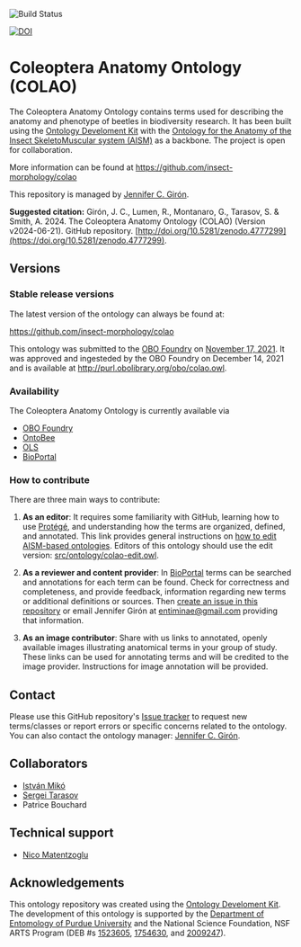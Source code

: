 
![Build Status](https://github.com/JCGiron/colao/workflows/CI/badge.svg)

[![DOI](https://zenodo.org/badge/DOI/10.5281/zenodo.4777299.svg)](https://doi.org/10.5281/zenodo.4777299)

# Coleoptera Anatomy Ontology (COLAO)

The Coleoptera Anatomy Ontology contains terms used for describing the anatomy and phenotype of beetles in biodiversity research. It has been built using the [Ontology Develoment Kit](https://github.com/INCATools/ontology-development-kit) with the [Ontology for the Anatomy of the Insect SkeletoMuscular system (AISM)](https://github.com/insect-morphology/aism) as a backbone. The project is open for collaboration.

More information can be found at https://github.com/insect-morphology/colao

This repository is managed by [Jennifer C. Girón](https://github.com/JCGiron).

**Suggested citation:** Girón, J. C., Lumen, R., Montanaro, G., Tarasov, S. & Smith, A. 2024. The Coleoptera Anatomy Ontology (COLAO) (Version v2024-06-21). GitHub repository. [http://doi.org/10.5281/zenodo.4777299](https://doi.org/10.5281/zenodo.4777299).

## Versions

### Stable release versions

The latest version of the ontology can always be found at:

https://github.com/insect-morphology/colao

This ontology was submitted to the [OBO Foundry](http://www.obofoundry.org/) on [November 17, 2021](https://github.com/OBOFoundry/OBOFoundry.github.io/issues/1665). It was approved and ingesteded by the OBO Foundry on December 14, 2021 and is available at http://purl.obolibrary.org/obo/colao.owl.

### Availability
The Coleoptera Anatomy Ontology is currently available via 
- [OBO Foundry](https://obofoundry.org/ontology/colao.html)
- [OntoBee](https://ontobee.org/ontology/COLAO)
- [OLS](https://www.ebi.ac.uk/ols/ontologies/colao)
- [BioPortal](https://bioportal.bioontology.org/ontologies/COLAO)

### How to contribute

There are three main ways to contribute:
1. **As an editor**: It requires some familiarity with GitHub, learning how to use [Protégé](https://protege.stanford.edu/), and understanding how the terms are organized, defined, and annotated. This link provides general instructions on [how to edit AISM-based ontologies](https://github.com/insect-morphology/Manual#ontology-editor-tasks). Editors of this ontology should use the edit version: [src/ontology/colao-edit.owl](src/ontology/colao-edit.owl).

2. **As a reviewer and content provider**: In [BioPortal](https://bioportal.bioontology.org/ontologies/COLAO) terms can be searched and annotations for each term can be found. Check for correctness and completeness, and provide feedback, information regarding new terms or additional definitions or sources. Then [create an issue in this repository](https://github.com/insect-morphology/colao/issues) or email Jennifer Girón at entiminae@gmail.com providing that information.

4. **As an image contributor**: Share with us links to annotated, openly available images illustrating anatomical terms in your group of study. These links can be used for annotating terms and will be credited to the image provider. Instructions for image annotation will be provided.


## Contact

Please use this GitHub repository's [Issue tracker](https://github.com/insect-morphology/colao/issues) to request new terms/classes or report errors or specific concerns related to the ontology. You can also contact the ontology manager: [Jennifer C. Girón](https://github.com/JCGiron).


## Collaborators
- [István Mikó](https://github.com/teleaslamellatus)
- [Sergei Tarasov](https://github.com/sergeitarasov)
- Patrice Bouchard

## Technical support
- [Nico Matentzoglu](https://github.com/matentzn)

## Acknowledgements

This ontology repository was created using the [Ontology Develoment Kit](https://github.com/INCATools/ontology-development-kit). The development of this ontology is supported by the [Department of Entomology of Purdue University](https://ag.purdue.edu/entm/Pages/default.aspx) and the National Science Foundation, NSF ARTS Program (DEB #s [1523605](https://www.nsf.gov/awardsearch/showAward?AWD_ID=1523605), [1754630](https://www.nsf.gov/awardsearch/showAward?AWD_ID=1754630), and [2009247](https://www.nsf.gov/awardsearch/showAward?AWD_ID=2009247)).
